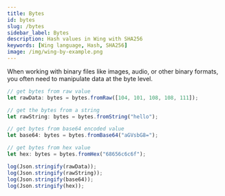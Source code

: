 ```yaml
---
title: Bytes
id: bytes
slug: /bytes
sidebar_label: Bytes
description: Hash values in Wing with SHA256
keywords: [Wing language, Hash, SHA256]
image: /img/wing-by-example.png
---
```


When working with binary files like images, audio, or other binary formats, you often need to manipulate data at the byte level.

```js playground example title="main.w"
// get bytes from raw value
let rawData: bytes = bytes.fromRaw([104, 101, 108, 108, 111]);

// get the bytes from a string
let rawString: bytes = bytes.fromString("hello");

// get bytes from base64 encoded value
let base64: bytes = bytes.fromBase64("aGVsbG8=");

// get bytes from hex value
let hex: bytes = bytes.fromHex("68656c6c6f");

log(Json.stringify(rawData));
log(Json.stringify(rawString));
log(Json.stringify(base64));
log(Json.stringify(hex));
```




